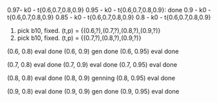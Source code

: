 0.97- k0 - t{0.6,0.7,0.8,0.9}
0.95 - k0 - t{0.6,0.7,0.8,0.9}: done
0.9 - k0 - t{0.6,0.7,0.8,0.9}
0.85 - k0 - t{0.6,0.7,0.8,0.9}
0.8 - k0 - t{0.6,0.7,0.8,0.9}

1. pick b10, fixed. (t,p) = {(0.6,?),(0.7,?),(0.8,?),(0.9,?)}
2. pick b10, fixed. (t,p) = {(0.7,?),(0.8,?),(0.9,?)}

(0.6, 0.8) eval done
(0.6, 0.9) gen done
(0.6, 0.95) eval done

(0.7, 0.8) eval done
(0.7, 0.9) eval done
(0.7, 0.95) eval done

(0.8, 0.8) eval done
(0.8, 0.9) genning
(0.8, 0.95) eval done

(0.9, 0.8) eval done
(0.9, 0.9) gen done
(0.9, 0.95) eval done

